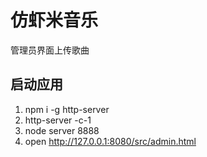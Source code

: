 # 仿虾米音乐

管理员界面上传歌曲

## 启动应用

1. npm i -g http-server
2. http-server -c-1
3. node server 8888
4. open http://127.0.0.1:8080/src/admin.html
